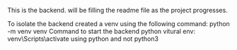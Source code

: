 This is the backend. will be filling the readme file as the project progresses.

To isolate the backend created a venv using the following command: python -m venv venv
Command to start the backend python vitural env: venv\Scripts\activate
using python and not python3